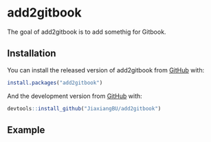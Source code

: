 
<!-- README.md is generated from README.Rmd. Please edit that file -->

# add2gitbook

<!-- badges: start -->

<!-- badges: end -->

The goal of add2gitbook is to add somethig for Gitbook.

## Installation

You can install the released version of add2gitbook from
[GitHub](https://github.com/JiaxiangBU/add2gitbook) with:

``` r
install.packages("add2gitbook")
```

And the development version from [GitHub](https://github.com/) with:

``` r
devtools::install_github("JiaxiangBU/add2gitbook")
```

## Example
